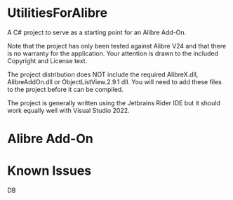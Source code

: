# UtilitiesForAlibre

A C# project to serve as a starting point for an Alibre Add-On.

Note that the project has only been tested against Alibre V24 and that there is no warranty for the application.
Your attention is drawn to the included Copyright and License text.

The project distribution does NOT include the required AlibreX.dll, AlibreAddOn.dll or  ObjectListView.2.9.1 dll.
You will need to add these files to the project before it can be compiled.

The project is generally written using the Jetbrains Rider IDE but it should work equally well with Visual Studio 2022.

# Alibre Add-On

# Known Issues



DB
